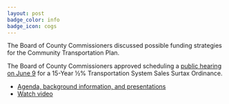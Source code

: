 ```yaml
---
layout: post
badge_color: info
badge_icon: cogs
---
```


The Board of County Commissioners discussed possible funding strategies for the Community Transportation Plan.

The Board of County Commissioners approved scheduling a [public hearing on June 9](http://www.hillsboroughcounty.org/Calendar.aspx?EID=15800) for a 15-Year ½% Transportation System Sales Surtax Ordinance.

* [Agenda, background information, and presentations](http://agenda.hillsboroughcounty.org/cache/00003/698/Agenda%20for%2005-11-16%20Workshop.pdf)
* [Watch video](http://65.49.32.144/Hillsborough/0376a56e-0f12-495c-9dba-db84003ce12b/BOCC_Workshop_5_11_2016/presentation_file/mgpresenter.html?Stream=low)
